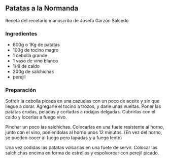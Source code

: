 ## Patatas a la Normanda

Receta del recetario manuscrito de Josefa Garzón Salcedo

### Ingredientes

- 800g o 1Kg de patatas
- 100g de tocino magro
- 1 cebolla grande
- 1 vaso de vino blanco
- 1/4l de caldo
- 200g de salchichas
- perejil

### Preparación

Sofreir la cebolla picada en una cazuelas
con un poco de aceite y sin que llegue a dorar.
Agregarle el tocino a trozos, y darle unas vueltas.
Poner las patatas crudas, peladas y cortadas a rodajas delgadas.
Cubrirlas con el caldo y locerlas a fuego vivo.

Pinchar un poco las salchichas.
Colocarlas en una fuete resistente al horno,
junto con el vino, poniendolas al horno unos 12 minutos.
(En vez del horno, se pueden cocer al fuego pero tapadas y a fuego lento)

Una vez codidas las patatas volcarlas en una fuete de servir.
Colocar las salchichas encima en forma de estrellas y espolvorear con perejil picado.


